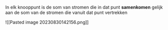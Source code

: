 In elk knooppunt is de som van stromen die in dat punt **samenkomen** gelijk aan de som van de stromen die vanuit dat punt vertrekken

![[Pasted image 20230830142156.png]]